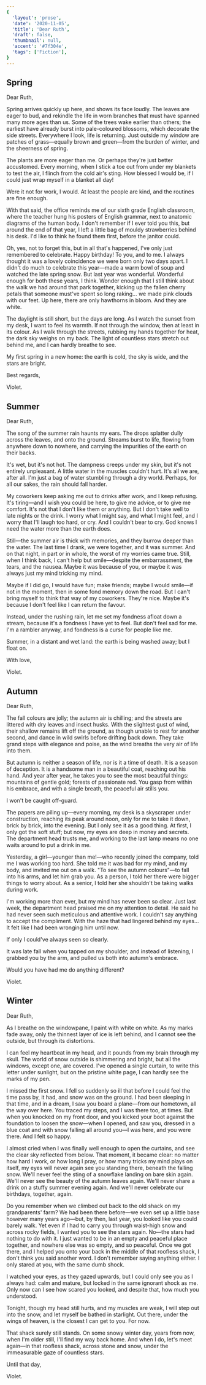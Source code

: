 ```yaml
---
{
  'layout': 'prose',
  'date': '2020-11-05',
  'title': 'Dear Ruth',
  'draft': false,
  'thumbnail': null,
  'accent': '#7f304e',
  'tags': ['Fiction'],
}
---
```


## Spring

Dear Ruth,

Spring arrives quickly up here, and shows its face loudly. The leaves are eager to bud, and rekindle the life in worn branches that must have spanned many more ages than us. Some of the trees wake earlier than others; the earliest have already burst into pale-coloured blossoms, which decorate the side streets. Everywhere I look, life is returning. Just outside my window are patches of grass—equally brown and green—from the burden of winter, and the sheerness of spring.

The plants are more eager than me. Or perhaps they're just better accustomed. Every morning, when I stick a toe out from under my blankets to test the air, I flinch from the cold air's sting. How blessed I would be, if I could just wrap myself in a blanket all day!

Were it not for work, I would. At least the people are kind, and the routines are fine enough.

With that said, the office reminds me of our sixth grade English classroom, where the teacher hung his posters of English grammar, next to anatomic diagrams of the human body. I don't remember if I ever told you this, but around the end of that year, I left a little bag of mouldy strawberries behind his desk. I'd like to think he found them first, before the janitor could.

Oh, yes, not to forget this, but in all that's happened, I've only just remembered to celebrate. Happy birthday! To you, and to me. I always thought it was a lovely coincidence we were born only two days apart. I didn't do much to celebrate this year—made a warm bowl of soup and watched the late spring snow. But last year was wonderful. Wonderful enough for both these years, I think. Wonder enough that I still think about the walk we had around that park together, kicking up the fallen cherry petals that someone must've spent so long raking… we made pink clouds with our feet. Up here, there are only hawthorns in bloom. And they are white.

The daylight is still short, but the days are long. As I watch the sunset from my desk, I want to feel its warmth. If not through the window, then at least in its colour. As I walk through the streets, rubbing my hands together for heat, the dark sky weighs on my back. The light of countless stars stretch out behind me, and I can hardly breathe to see.

My first spring in a new home: the earth is cold, the sky is wide, and the stars are bright.

Best regards,

Violet.

## Summer

Dear Ruth,

The song of the summer rain haunts my ears. The drops splatter dully across the leaves, and onto the ground. Streams burst to life, flowing from anywhere down to nowhere, and carrying the impurities of the earth on their backs.

It's wet, but it's not hot. The dampness creeps under my skin, but it's not entirely unpleasant. A little water in the muscles couldn't hurt. It's all we are, after all. I'm just a bag of water stumbling through a dry world. Perhaps, for all our sakes, the rain should fall harder.

My coworkers keep asking me out to drinks after work, and I keep refusing. It's tiring—and I wish you could be here, to give me advice, or to give me comfort. It's not that I don't like them or anything. But I don't take well to late nights or the drink. I worry what I might say, and what I might feel, and I worry that I'll laugh too hard, or cry. And I couldn't bear to cry. God knows I need the water more than the earth does.

Still—the summer air is thick with memories, and they burrow deeper than the water. The last time I drank, we were together, and it was summer. And on that night, in part or in whole, the worst of my worries came true. Still, when I think back, I can't help but smile—despite the embarrassment, the tears, and the nausea. Maybe it was because of you, or maybe it was always just my mind tricking my mind.

Maybe if I did go, I would have fun; make friends; maybe I would smile—if not in the moment, then in some fond memory down the road. But I can't bring myself to think that way of my coworkers. They're nice. Maybe it's because I don't feel like I can return the favour.

Instead, under the rushing rain, let me set my fondness afloat down a stream, because it's a fondness I have yet to feel. But don't feel sad for me. I'm a rambler anyway, and fondness is a curse for people like me.

Summer, in a distant and wet land: the earth is being washed away; but I float on.

With love,

Violet.

## Autumn

Dear Ruth,

The fall colours are jolly; the autumn air is chilling; and the streets are littered with dry leaves and insect husks. With the slightest gust of wind, their shallow remains lift off the ground, as though unable to rest for another second, and dance in wild swirls before drifting back down. They take grand steps with elegance and poise, as the wind breaths the very air of life into them.

But autumn is neither a season of life, nor is it a time of death. It is a season of deception. It is a handsome man in a beautiful coat, reaching out his hand. And year after year, he takes you to see the most beautiful things: mountains of gentle gold; forests of passionate red. You gasp from within his embrace, and with a single breath, the peaceful air stills you.

I won't be caught off-guard.

The papers are piling up—every morning, my desk is a skyscraper under construction, reaching its peak around noon, only for me to take it down, brick by brick, into the evening. But I only see it as a good thing. At first, I only got the soft stuff; but now, my eyes are deep in money and secrets. The department head trusts me, and working to the last lamp means no one waits around to put a drink in me.

Yesterday, a girl—younger than me!—who recently joined the company, told me I was working too hard. She told me it was bad for my mind, and my body, and invited me out on a walk. "To see the autumn colours"—to fall into his arms, and let him grab you. As a person, I told her there were bigger things to worry about. As a senior, I told her she shouldn't be taking walks during work.

I'm working more than ever, but my mind has never been so clear. Just last week, the department head praised me on my attention to detail. He said he had never seen such meticulous and attentive work. I couldn't say anything to accept the compliment. With the haze that had lingered behind my eyes… It felt like I had been wronging him until now.

If only I could've always seen so clearly.

It was late fall when you tapped on my shoulder, and instead of listening, I grabbed you by the arm, and pulled us both into autumn's embrace.

Would you have had me do anything different?

Violet.

## Winter

Dear Ruth,

As I breathe on the windowpane, I paint with white on white. As my marks fade away, only the thinnest layer of ice is left behind, and I cannot see the outside, but through its distortions.

I can feel my heartbeat in my head, and it pounds from my brain through my skull. The world of snow outside is shimmering and bright, but all the windows, except one, are covered. I've opened a single curtain, to write this letter under sunlight, but on the pristine white page, I can hardly see the marks of my pen.

I missed the first snow. I fell so suddenly so ill that before I could feel the time pass by, it had, and snow was on the ground. I had been sleeping in that time, and in a dream, I saw you board a plane—from our hometown, all the way over here. You traced my steps, and I was there too, at times. But when you knocked on my front door, and you kicked your boot against the foundation to loosen the snow—when I opened, and saw you, dressed in a blue coat and with snow falling all around you—I was here, and you were there. And I felt so happy.

I almost cried when I was finally well enough to open the curtains, and see the clear sky reflected from below. That moment, it became clear: no matter how hard I work, or how long I pray, or how many tricks my mind plays on itself, my eyes will never again see you standing there, beneath the falling snow. We'll never feel the sting of a snowflake landing on bare skin again. We'll never see the beauty of the autumn leaves again. We'll never share a drink on a stuffy summer evening again. And we'll never celebrate our birthdays, together, again.

Do you remember when we climbed out back to the old shack on my grandparents' farm? We had been there before—we even set up a little base however many years ago—but, by then, last year, you looked like you could barely walk. Yet even if I had to carry you through waist-high snow and across rocky fields, I wanted you to see the stars again. No—the stars had nothing to do with it. I just wanted to be in an empty and peaceful place together, and nowhere else was so empty, and so peaceful. Once we got there, and I helped you onto your back in the middle of that roofless shack, I don't think you said another word. I don't remember saying anything either. I only stared at you, with the same dumb shock.

I watched your eyes, as they gazed upwards, but I could only see you as I always had: calm and mature, but locked in the same ignorant shock as me. Only now can I see how scared you looked, and despite that, how much you understood.

Tonight, though my head still hurts, and my muscles are weak, I will step out into the snow, and let myself be bathed in starlight. Out there, under the wings of heaven, is the closest I can get to you. For now.

That shack surely still stands. On some snowy winter day, years from now, when I'm older still, I'll find my way back home. And when I do, let's meet again—in that roofless shack, across stone and snow, under the immeasurable gaze of countless stars.

Until that day,

Violet.
